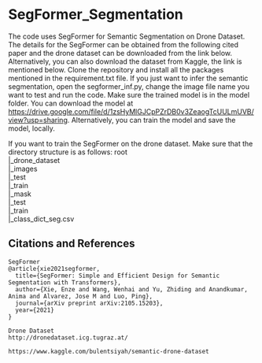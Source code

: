 # SegFormer_Segmentation
The code uses SegFormer for Semantic Segmentation on Drone Dataset. The details for the SegFormer can be obtained from the following cited paper and the drone dataset can be downloaded from the link below. Alternatively, you can also download the dataset from Kaggle, the link is mentioned below. Clone the repository and install all the packages mentioned in the requirement.txt file. If you just want to infer the semantic segmentation, open the segformer_inf.py, change the image file name you want to test and run the code. Make sure the trained model is in the model folder. You can download the model at https://drive.google.com/file/d/1zsHyMlGJCpPZrDB0v3ZeaogTcUULmUVB/view?usp=sharing. Alternatively, you can train the model and save the model, locally.

If you want to train the SegFormer on the drone dataset. Make sure that the directory structure is as follows:
root  
|_drone_dataset  
  |_images  
    |_test  
    |_train  
  |_mask  
    |_test  
    |_train  
  |_class_dict_seg.csv  

## Citations and References
```
SegFormer
@article{xie2021segformer,
  title={SegFormer: Simple and Efficient Design for Semantic Segmentation with Transformers},
  author={Xie, Enze and Wang, Wenhai and Yu, Zhiding and Anandkumar, Anima and Alvarez, Jose M and Luo, Ping},
  journal={arXiv preprint arXiv:2105.15203},
  year={2021}
}

Drone Dataset
http://dronedataset.icg.tugraz.at/

https://www.kaggle.com/bulentsiyah/semantic-drone-dataset

```
